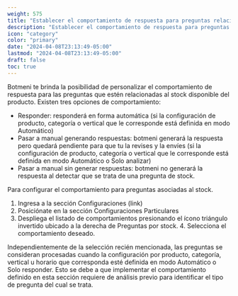 ```yaml
---
weight: 575
title: "Establecer el comportamiento de respuesta para preguntas relacionadas con el stock disponible del producto"
description: "Establecer el comportamiento de respuesta para preguntas relacionadas con el stock disponible del producto"
icon: "category"
color: "primary"
date: "2024-04-08T23:13:49-05:00"
lastmod: "2024-04-08T23:13:49-05:00"
draft: false
toc: true
---
```


Botmeni te brinda la posibilidad de personalizar el comportamiento de respuesta para las preguntas que estén relacionadas al stock disponible del producto. 
Existen tres opciones de comportamiento:
- Responder: responderá en forma automática (si la configuración de producto, categoría o vertical que le corresponde está definida en modo Automático)
- Pasar a manual generando respuestas: botmeni generará la respuesta pero quedará pendiente para que tu la revises y la envíes (si la configuración de producto, categoría o vertical que le corresponde está definida en modo Automático o Solo analizar)
- Pasar a manual sin generar respuestas: botmeni no generará la respuesta al detectar que se trata de una pregunta de stock.

Para configurar el comportamiento para preguntas asociadas al stock.
1. Ingresa a la sección Configuraciones (link)
2. Posiciónate en la sección Configuraciones Particulares
3. Despliega el listado de comportamientos presionando el ícono triángulo invertido ubicado a la derecha de Preguntas por stock. 4. Selecciona el comportamiento deseado.
	
Independientemente de la selección recién mencionada, las preguntas se consideran procesadas cuando la configuración por producto, categoría, vertical u horario que corresponda esté definida en modo Automático o Solo responder. Esto se debe a que implementar el comportamiento definido en esta sección requiere de análisis previo para identificar el tipo de pregunta del cual se trata.

